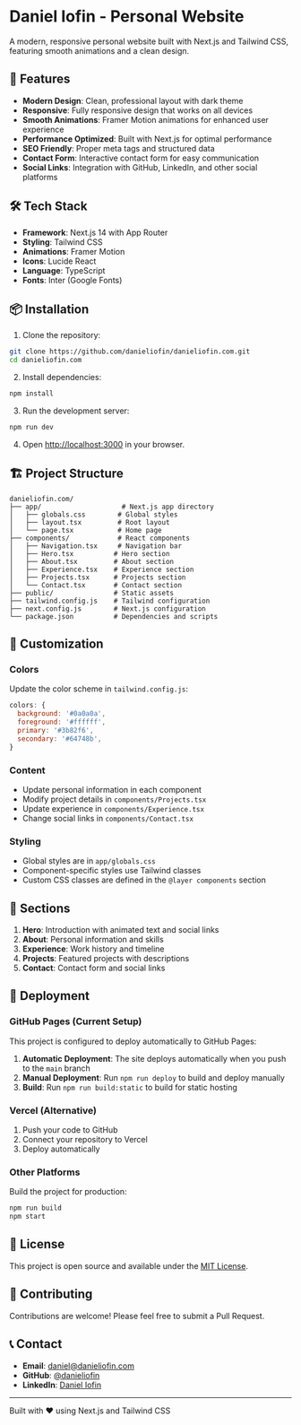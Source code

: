 # Daniel Iofin - Personal Website

A modern, responsive personal website built with Next.js and Tailwind CSS, featuring smooth animations and a clean design.

## 🚀 Features

- **Modern Design**: Clean, professional layout with dark theme
- **Responsive**: Fully responsive design that works on all devices
- **Smooth Animations**: Framer Motion animations for enhanced user experience
- **Performance Optimized**: Built with Next.js for optimal performance
- **SEO Friendly**: Proper meta tags and structured data
- **Contact Form**: Interactive contact form for easy communication
- **Social Links**: Integration with GitHub, LinkedIn, and other social platforms

## 🛠️ Tech Stack

- **Framework**: Next.js 14 with App Router
- **Styling**: Tailwind CSS
- **Animations**: Framer Motion
- **Icons**: Lucide React
- **Language**: TypeScript
- **Fonts**: Inter (Google Fonts)

## 📦 Installation

1. Clone the repository:
```bash
git clone https://github.com/danieliofin/danieliofin.com.git
cd danieliofin.com
```

2. Install dependencies:
```bash
npm install
```

3. Run the development server:
```bash
npm run dev
```

4. Open [http://localhost:3000](http://localhost:3000) in your browser.

## 🏗️ Project Structure

```
danieliofin.com/
├── app/                    # Next.js app directory
│   ├── globals.css        # Global styles
│   ├── layout.tsx         # Root layout
│   └── page.tsx           # Home page
├── components/            # React components
│   ├── Navigation.tsx     # Navigation bar
│   ├── Hero.tsx          # Hero section
│   ├── About.tsx         # About section
│   ├── Experience.tsx    # Experience section
│   ├── Projects.tsx      # Projects section
│   └── Contact.tsx       # Contact section
├── public/               # Static assets
├── tailwind.config.js    # Tailwind configuration
├── next.config.js        # Next.js configuration
└── package.json          # Dependencies and scripts
```

## 🎨 Customization

### Colors
Update the color scheme in `tailwind.config.js`:
```javascript
colors: {
  background: '#0a0a0a',
  foreground: '#ffffff',
  primary: '#3b82f6',
  secondary: '#64748b',
}
```

### Content
- Update personal information in each component
- Modify project details in `components/Projects.tsx`
- Update experience in `components/Experience.tsx`
- Change social links in `components/Contact.tsx`

### Styling
- Global styles are in `app/globals.css`
- Component-specific styles use Tailwind classes
- Custom CSS classes are defined in the `@layer components` section

## 📱 Sections

1. **Hero**: Introduction with animated text and social links
2. **About**: Personal information and skills
3. **Experience**: Work history and timeline
4. **Projects**: Featured projects with descriptions
5. **Contact**: Contact form and social links

## 🚀 Deployment

### GitHub Pages (Current Setup)
This project is configured to deploy automatically to GitHub Pages:

1. **Automatic Deployment**: The site deploys automatically when you push to the `main` branch
2. **Manual Deployment**: Run `npm run deploy` to build and deploy manually
3. **Build**: Run `npm run build:static` to build for static hosting

### Vercel (Alternative)
1. Push your code to GitHub
2. Connect your repository to Vercel
3. Deploy automatically

### Other Platforms
Build the project for production:
```bash
npm run build
npm start
```

## 📄 License

This project is open source and available under the [MIT License](LICENSE).

## 🤝 Contributing

Contributions are welcome! Please feel free to submit a Pull Request.

## 📞 Contact

- **Email**: daniel@danieliofin.com
- **GitHub**: [@danieliofin](https://github.com/danieliofin)
- **LinkedIn**: [Daniel Iofin](https://linkedin.com/in/danieliofin)

---

Built with ❤️ using Next.js and Tailwind CSS
